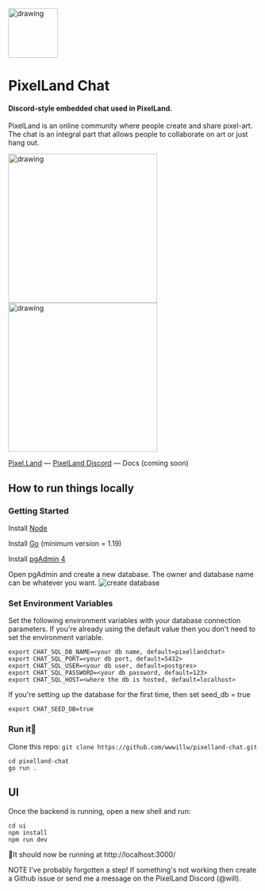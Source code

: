<img src="https://storage.googleapis.com/pixelland-public/pixelland-chat-readme/logo.png" alt="drawing" width="100" />

# PixelLand Chat

#### Discord-style embedded chat used in PixelLand.

PixelLand is an online community where people create and share pixel-art. The chat is an integral part that allows people to collaborate on art or just hang out.

<p float="left" >
<img src="https://storage.googleapis.com/pixelland-public/pixelland-chat-readme/chat_view.png" alt="drawing" width="300" />
<img src="https://storage.googleapis.com/pixelland-public/pixelland-chat-readme/chat_general_view.png" alt="drawing" width="300" />
</p>

[Pixel.Land](https://pixel.land) &mdash;
[PixelLand Discord](https://discord.gg/qgJPrdDXYg) &mdash;
Docs (coming soon)

## How to run things locally

### Getting Started

Install [Node](https://nodejs.org/en/download)

Install [Go](https://go.dev/doc/install) (minimum version = 1.19)

Install [pgAdmin 4](https://www.pgadmin.org/download/)

Open pgAdmin and create a new database. The owner and database name can be whatever you want.
![create database](https://storage.googleapis.com/pixelland-public/pixelland-chat-readme/create_db.png)

### Set Environment Variables

Set the following environment variables with your database connection parameters. If you're already using the default value then you don't need to set the environment variable.

    export CHAT_SQL_DB_NAME=<your db name, default=pixellandchat>
    export CHAT_SQL_PORT=<your db port, default=5432>
    export CHAT_SQL_USER=<your db user, default=postgres>
    export CHAT_SQL_PASSWORD=<your db password, default=123>
    export CHAT_SQL_HOST=<where the db is hosted, default=localhost>

If you're setting up the database for the first time, then set seed_db = true

    export CHAT_SEED_DB=true

### Run it🤞

Clone this repo: `git clone https://github.com/wwwillw/pixelland-chat.git`

    cd pixelland-chat
    go run .

## UI

Once the backend is running, open a new shell and run:

    cd ui
    npm install
    npm run dev

🏃It should now be running at http://localhost:3000/

NOTE I've probably forgotten a step! If something's not working then create a Github issue or send me a message on the PixelLand Discord (@will).

